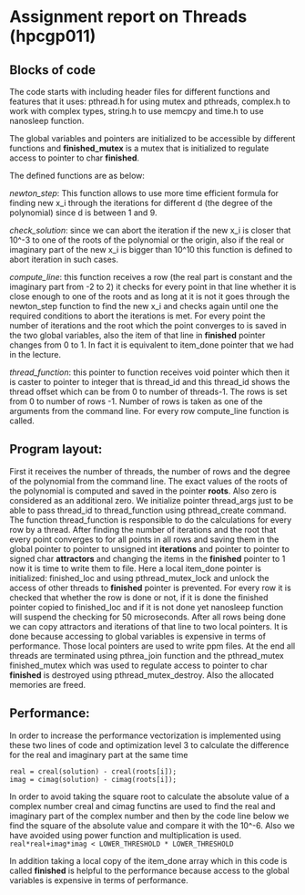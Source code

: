 
# Assignment report on Threads (hpcgp011)

## Blocks of code
The code starts with including header files for different functions and features that it uses: 
pthread.h for using mutex and pthreads, complex.h to work with complex types, string.h to use memcpy and time.h to use nanosleep function.

The global variables and pointers are initialized to be accessible by different functions and **finished_mutex** is a mutex that is initialized to regulate access to pointer to char **finished**.


The defined functions are as below:

*newton_step*:  This function allows to use more time efficient formula for finding new x_i through the iterations for different d (the degree of the polynomial) since d is between 1 and 9.

*check_solution*: since we can abort the iteration if  the new x_i is closer that 10^-3 to one of the roots of the polynomial or the origin, also if  the real or imaginary part of the new x_i is bigger than 10^10 this function is defined to abort iteration in such cases.

*compute_line*: this function receives a row (the real part is constant and the imaginary part from -2 to 2) it checks for every point in that line whether it is close enough to one of the roots and as long at it is not it goes through the newton_step function to find the new x_i and checks again until one the required conditions to abort the iterations is met. For every point the number of iterations and the root which the point converges to is saved in the two global variables, also the item of that line in **finished** pointer changes from 0 to 1. In fact it is equivalent to item_done pointer that we had in the lecture.

*thread_function*: this pointer to function receives void pointer which then it is caster to pointer to integer that is thread_id and this thread_id shows the thread offset which can be from 0 to number of threads-1.  The rows is set from 0 to number of rows -1. Number of rows is taken as one of the arguments from the command line.  For every row compute_line function is called.

## Program layout:
First it receives the number of threads, the number of rows and the degree of the polynomial from the command line. The exact values of the roots of the polynomial is computed and saved in the pointer **roots**. Also zero is considered as an additional zero.
We initialize pointer thread_args just to be able to pass thread_id to thread_function using pthread_create command. The function thread_function is responsible to do the calculations for every row by a thread. After finding the number of iterations and the root that every point converges to for all points in all rows and saving them in the global pointer to pointer to unsigned int **iterations** and pointer to pointer to signed char **attractors**	and changing the items in the **finished** pointer to 1 now it is time to write them to file.
Here a local item_done pointer is initialized: finished_loc and using pthread_mutex_lock and unlock the access of other threads to **finished** pointer is prevented. For every row it is checked that whether the row is done or not, if it is done the finished pointer copied to finished_loc and if it is not done yet nanosleep function will suspend the checking for 50 microseconds. After all rows being done we can copy attractors and iterations of that line to two local pointers. It is done because accessing to global variables is expensive in terms of performance. Those local pointers are used to write ppm files. At the end all threads are terminated using pthrea_join function and the pthread_mutex finished_mutex which was used to regulate access to pointer to char **finished** is destroyed using pthread_mutex_destroy. Also the allocated memories are freed.

## Performance:
In order to increase the performance vectorization is implemented using these two lines of code and optimization level 3 to calculate the difference for the real and imaginary part at the same time

`real = creal(solution) - creal(roots[i]);`
<br />
`imag = cimag(solution) - cimag(roots[i]);`

In order to avoid taking the square root to calculate the absolute value of a complex number creal and cimag functins are used to find the real and imaginary part of the complex number and then by the code line below we find the square of the absolute value and compare it with the 10^-6. Also we have avoided using power function and multiplication is used.
`real*real+imag*imag < LOWER_THRESHOLD * LOWER_THRESHOLD`

In addition taking a local copy of the item_done array which in this code is called **finished** is helpful to the performance because access to the global variables is expensive in terms of performance. 

